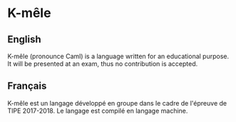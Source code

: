 # K-mêle

## English

K-mêle (pronounce Caml) is a language written for an educational purpose. It will be presented at an exam, thus no contribution is accepted.

## Français

K-mêle est un langage développé en groupe dans le cadre de l'épreuve de TIPE 2017-2018.
Le langage est compilé en langage machine.

